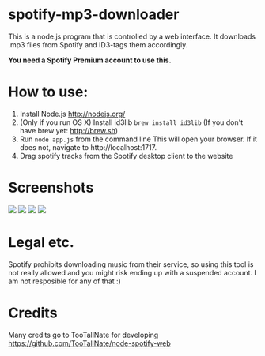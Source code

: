 spotify-mp3-downloader
======================

This is a node.js program that is controlled by a web interface. It downloads .mp3 files from Spotify and ID3-tags them accordingly.

**You need a Spotify Premium account to use this.**

# How to use:

1. Install Node.js http://nodejs.org/
2. (Only if you run OS X) Install id3lib `brew install id3lib` (If you don't have brew yet: http://brew.sh)
3. Run `node app.js` from the command line
This will open your browser. If it does not, navigate to http://localhost:1717.
4. Drag spotify tracks from the Spotify desktop client to the website

# Screenshots
![](http://i.imgur.com/4jSZ7HX.png)
![](http://i.imgur.com/z976IIY.png)
![](http://i.imgur.com/xGZPkIV.png)
![](http://i.imgur.com/7uSE4ns.png)


# Legal etc.
Spotify prohibits downloading music from their service, so using this tool is not really allowed and you might risk ending up with a suspended account. I am not resposible for any of that :)

# Credits
Many credits go to TooTallNate for developing https://github.com/TooTallNate/node-spotify-web

